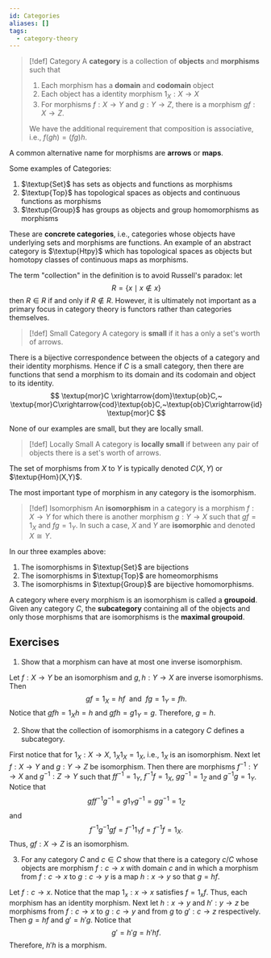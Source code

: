 ```yaml
---
id: Categories
aliases: []
tags:
  - category-theory
---
```


> [!def] Category
> A **category** is a collection of **objects** and **morphisms** such that 
> 1. Each morphism has a **domain** and **codomain** object
> 2. Each object has a identity morphism $1_X:X\rightarrow X$
> 3. For morphisms $f:X\rightarrow Y$ and $g:Y\rightarrow Z$, there is a morphism $gf:X\rightarrow Z$.
>
> We have the additional requirement that composition is associative, i.e., $f(gh)=(fg)h$.

A common alternative name for morphisms are **arrows** or **maps**.

Some examples of Categories:
1. $\textup{Set}$ has sets as objects and functions as morphisms
2. $\textup{Top}$ has topological spaces as objects and continuous functions as morphisms
3. $\textup{Group}$ has groups as objects and group homomorphisms as morphisms


These are **concrete categories**, i.e., categories whose objects have underlying sets and morphisms are functions. An example of an abstract category is $\textup{Htpy}$ which has topological spaces as objects but homotopy classes of continuous maps as morphisms.

The term "collection" in the definition is to avoid Russell's paradox: let
$$
    R = \{x\mid x\not\in x\}
$$
then $R\in R$ if and only if $R\not\in R$. However, it is ultimately not important as a primary focus in category theory is functors rather than categories themselves.

> [!def] Small Category
> A category is **small** if it has a only a set's worth of arrows.

There is a bijective correspondence between the objects of a category and their identity morphisms. Hence if $C$ is a small category, then there are functions that send a morphism to its domain and its codomain and object to its identity.
$$
    \textup{mor}C \xrightarrow{dom}\textup{ob}C,~ \textup{mor}C\xrightarrow{cod}\textup{ob}C,~\textup{ob}C\xrightarrow{id}\textup{mor}C
$$

None of our examples are small, but they are locally small.

> [!def] Locally Small
> A category is **locally small** if between any pair of objects there is a set's worth of arrows.

The set of morphisms from $X$ to $Y$ is typically denoted $C(X,Y)$ or $\textup{Hom}(X,Y)$.

The most important type of morphism in any category is the isomorphism.

> [!def] Isomorphism
> An **isomorphism** in a category is a morphism $f:X\rightarrow Y$ for which there is another morphism $g:Y\rightarrow X$ such that $gf=1_X$ and $fg=1_Y$. In such a case, $X$ and $Y$ are **isomorphic** and denoted $X\cong Y$.

In our three examples above:
1. The isomorphisms in $\textup{Set}$ are bijections
2. The isomorphisms in $\textup{Top}$ are homeomorphisms
3. The isomorphisms in $\textup{Group}$ are bijective homomorphisms.

A category where every morphism is an isomorphism is called a **groupoid**. Given any category $C$, the **subcategory** containing all of the objects and only those morphisms that are isomorphisms is the **maximal groupoid**.

## Exercises

1. Show that a morphism can have at most one inverse isomorphism.

Let $f:X\rightarrow Y$ be an isomorphism and $g,h:Y\rightarrow X$ are inverse isomorphisms. Then 
$$
    gf = 1_X = hf~\text{ and }~fg = 1_Y = fh.
$$
Notice that $gfh=1_Xh=h$ and $gfh=g1_Y=g$. Therefore, $g=h$.

2. Show that the collection of isomorphisms in a category $C$ defines a subcategory.

First notice that for $1_X:X\rightarrow X$, $1_X1_X=1_X$, i.e., $1_X$ is an isomorphism. Next let $f:X\rightarrow Y$ and $g:Y\rightarrow Z$ be isomorphism. Then there are morphisms $f^{-1}:Y\rightarrow X$ and $g^{-1}:Z\rightarrow Y$ such that $ff^{-1}=1_Y$, $f^{-1}f=1_X$, $gg^{-1}=1_Z$ and $g^{-1}g=1_Y$. Notice that 
$$
    gff^{-1}g^{-1} = g1_Yg^{-1} = gg^{-1} = 1_Z
$$
and
$$
    f^{-1}g^{-1}gf = f^{-1}1_Yf = f^{-1}f = 1_X.
$$
Thus, $gf:X\rightarrow Z$ is an isomorphism.

3. For any category $C$ and $c\in C$ show that there is a category $c/C$ whose objects are morphism $f:c\rightarrow x$ with domain $c$ and in which a morphism from $f:c\rightarrow x$ to $g:c\rightarrow y$ is a map $h:x\rightarrow y$ so that $g=hf$.

Let $f:c\rightarrow x$. Notice that the map $1_x:x\rightarrow x$ satisfies $f=1_xf$. Thus, each morphism has an identity morphism. Next let $h:x\rightarrow y$ and $h':y\rightarrow z$ be morphisms from $f:c\rightarrow x$ to $g:c\rightarrow y$ and from $g$ to $g':c\rightarrow z$ respectively. Then $g=hf$ and $g'=h'g$. Notice that 
$$
    g' = h'g = h'hf.
$$
Therefore, $h'h$ is a morphism.
